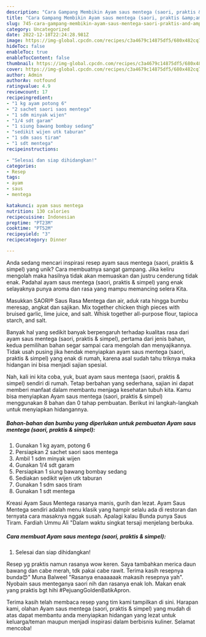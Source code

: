```yaml
---
description: "Cara Gampang Membikin Ayam saus mentega (saori, praktis &amp;amp; simpel) yang Enak"
title: "Cara Gampang Membikin Ayam saus mentega (saori, praktis &amp;amp; simpel) yang Enak"
slug: 745-cara-gampang-membikin-ayam-saus-mentega-saori-praktis-and-amp-simpel-yang-enak
category: Uncategorized
date: 2022-12-18T22:24:28.981Z
image: https://img-global.cpcdn.com/recipes/c3a4679c14875df5/680x482cq70/ayam-saus-mentega-saori-praktis-simpel-foto-resep-utama.jpg
hideToc: false
enableToc: true
enableTocContent: false
thumbnail: https://img-global.cpcdn.com/recipes/c3a4679c14875df5/680x482cq70/ayam-saus-mentega-saori-praktis-simpel-foto-resep-utama.jpg
cover: https://img-global.cpcdn.com/recipes/c3a4679c14875df5/680x482cq70/ayam-saus-mentega-saori-praktis-simpel-foto-resep-utama.jpg
author: Admin
authorAv: notfound
ratingvalue: 4.9
reviewcount: 17
recipeingredient:
- "1 kg ayam potong 6"
- "2 sachet saori saos mentega"
- "1 sdm minyak wijen"
- "1/4 sdt garam"
- "1 siung bawang bombay sedang"
- "sedikit wijen utk taburan"
- "1 sdm saos tiram"
- "1 sdt mentega"
recipeinstructions:

- "Selesai dan siap dihidangkan!"
categories:
- Resep
tags:
- ayam
- saus
- mentega

katakunci: ayam saus mentega 
nutrition: 130 calories
recipecuisine: Indonesian
preptime: "PT23M"
cooktime: "PT52M"
recipeyield: "3"
recipecategory: Dinner

---
```





Anda sedang mencari inspirasi resep ayam saus mentega (saori, praktis &amp; simpel) yang unik? Cara membuatnya sangat gampang. Jika keliru mengolah maka hasilnya tidak akan memuaskan dan justru cenderung tidak enak. Padahal ayam saus mentega (saori, praktis &amp; simpel) yang enak selayaknya punya aroma dan rasa yang mampu memancing selera Kita.





Masukkan SAORI® Saus Rasa Mentega dan air, aduk rata hingga bumbu meresap, angkat dan sajikan. Mix together chicken thigh pieces with bruised garlic, lime juice, and salt. Whisk together all-purpose flour, tapioca starch, and salt.

Banyak hal yang sedikit banyak berpengaruh terhadap kualitas rasa dari ayam saus mentega (saori, praktis &amp; simpel), pertama dari jenis bahan, kedua pemilihan bahan segar sampai cara mengolah dan menyajikannya. Tidak usah pusing jika hendak menyiapkan ayam saus mentega (saori, praktis &amp; simpel) yang enak di rumah, karena asal sudah tahu triknya maka hidangan ini bisa menjadi sajian spesial.






Nah, kali ini kita coba, yuk, buat ayam saus mentega (saori, praktis &amp; simpel) sendiri di rumah. Tetap berbahan yang sederhana, sajian ini dapat memberi manfaat dalam membantu menjaga kesehatan tubuh kita. Kamu bisa menyiapkan Ayam saus mentega (saori, praktis &amp; simpel) menggunakan 8 bahan dan 0 tahap pembuatan. Berikut ini langkah-langkah untuk menyiapkan hidangannya.

<!--inarticleads1-->

##### Bahan-bahan dan bumbu yang diperlukan untuk pembuatan Ayam saus mentega (saori, praktis &amp; simpel):

1. Gunakan 1 kg ayam, potong 6
1. Persiapkan 2 sachet saori saos mentega
1. Ambil 1 sdm minyak wijen
1. Gunakan 1/4 sdt garam
1. Persiapkan 1 siung bawang bombay sedang
1. Sediakan sedikit wijen utk taburan
1. Gunakan 1 sdm saos tiram
1. Gunakan 1 sdt mentega


Kreasi Ayam Saus Mentega rasanya manis, gurih dan lezat. Ayam Saus Mentega sendiri adalah menu klasik yang hampir selalu ada di restoran dan ternyata cara masaknya nggak susah. Apalagi kalau Bunda punya Saus Tiram. Fardiah Ummu Ali &#34;Dalam waktu singkat tersaji menjelang berbuka. 

<!--inarticleads2-->

##### Cara membuat Ayam saus mentega (saori, praktis &amp; simpel):


1. Selesai dan siap dihidangkan!

Resep yg praktis namun rasanya wow keren. Saya tambahkan merica daun bawang dan cabe merah, tdk pakai cabe rawit. Terima kasih resepnya bunda😍&#34; Muna Balweel &#34;Rasanya enaaaaaak makasih resepnya yah&#34;. Nyobain saus menteganya saori nih dan rasanya enak loh. Makan enak yang praktis bgt hihi #PejuangGoldenBatikApron. 

Terima kasih telah membaca resep yang tim kami tampilkan di sini. Harapan kami, olahan Ayam saus mentega (saori, praktis &amp; simpel) yang mudah di atas dapat membantu anda menyiapkan hidangan yang lezat untuk keluarga/teman maupun menjadi inspirasi dalam berbisnis kuliner. Selamat mencoba!
